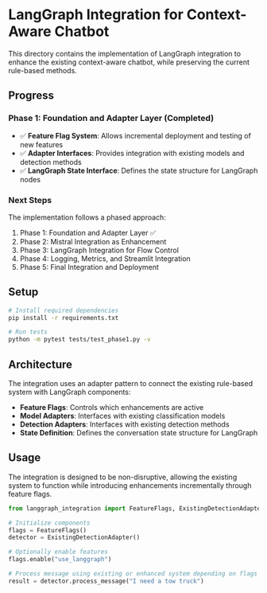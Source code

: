 # LangGraph Integration for Context-Aware Chatbot

This directory contains the implementation of LangGraph integration to enhance the existing context-aware chatbot, while preserving the current rule-based methods.

## Progress

### Phase 1: Foundation and Adapter Layer (Completed)

- ✅ **Feature Flag System**: Allows incremental deployment and testing of new features
- ✅ **Adapter Interfaces**: Provides integration with existing models and detection methods
- ✅ **LangGraph State Interface**: Defines the state structure for LangGraph nodes

### Next Steps

The implementation follows a phased approach:

1. Phase 1: Foundation and Adapter Layer ✅
2. Phase 2: Mistral Integration as Enhancement
3. Phase 3: LangGraph Integration for Flow Control
4. Phase 4: Logging, Metrics, and Streamlit Integration
5. Phase 5: Final Integration and Deployment

## Setup

```bash
# Install required dependencies
pip install -r requirements.txt

# Run tests
python -m pytest tests/test_phase1.py -v
```

## Architecture

The integration uses an adapter pattern to connect the existing rule-based system with LangGraph components:

- **Feature Flags**: Controls which enhancements are active
- **Model Adapters**: Interfaces with existing classification models
- **Detection Adapters**: Interfaces with existing detection methods
- **State Definition**: Defines the conversation state structure for LangGraph

## Usage

The integration is designed to be non-disruptive, allowing the existing system to function while introducing enhancements incrementally through feature flags.

```python
from langgraph_integration import FeatureFlags, ExistingDetectionAdapter

# Initialize components
flags = FeatureFlags()
detector = ExistingDetectionAdapter()

# Optionally enable features
flags.enable("use_langgraph")

# Process message using existing or enhanced system depending on flags
result = detector.process_message("I need a tow truck")
```
